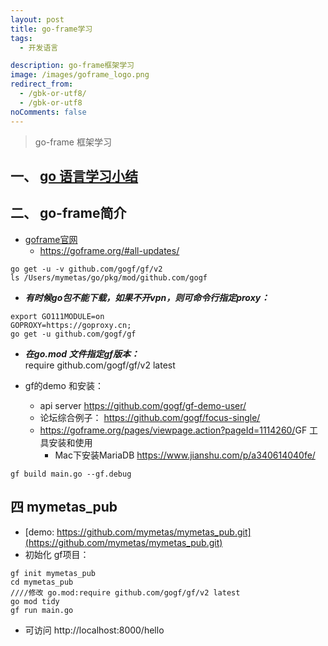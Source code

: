 ```yaml
---
layout: post
title: go-frame学习
tags:
  - 开发语言

description: go-frame框架学习
image: /images/goframe_logo.png
redirect_from:
  - /gbk-or-utf8/
  - /gbk-or-utf8
noComments: false
---
```


> go-frame 框架学习

## 一、 [go 语言学习小结](/posts/2022-03-05-0-go_learn/)   
## 二、 go-frame简介
* [goframe官网](https://goframe.org/display/gf)   
  - <https://goframe.org/#all-updates/>
```
go get -u -v github.com/gogf/gf/v2
ls /Users/mymetas/go/pkg/mod/github.com/gogf
```
* ***有时候go包不能下载，如果不开vpn，则可命令行指定proxy：***
```
export GO111MODULE=on 
GOPROXY=https://goproxy.cn; 
go get -u github.com/gogf/gf
```
* ***在go.mod 文件指定gf版本：***   
require github.com/gogf/gf/v2 latest

* gf的demo 和安装： 
  - api server  <https://github.com/gogf/gf-demo-user/>
  - 论坛综合例子： <https://github.com/gogf/focus-single/>
  - <https://goframe.org/pages/viewpage.action?pageId=1114260/>GF 工具安装和使用
  	- Mac下安装MariaDB <https://www.jianshu.com/p/a340614040fe/>
```
gf build main.go --gf.debug
```

## 四 mymetas_pub 
* [demo: https://github.com/mymetas/mymetas_pub.git](https://github.com/mymetas/mymetas_pub.git)
* 初始化 gf项目：
```
gf init mymetas_pub
cd mymetas_pub
////修改 go.mod:require github.com/gogf/gf/v2 latest
go mod tidy
gf run main.go
```
* 可访问 http://localhost:8000/hello